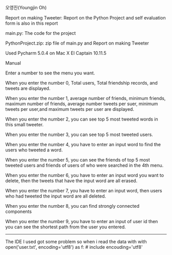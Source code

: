 오영진(Youngjin Oh)

Report on making Tweeter: Report on the Python Project and self evaluation form is also in this report

main.py: The code for the project

PythonProject.zip: zip file of main.py and Report on making Tweeter 

Used Pycharm 5.0.4 on Mac X El Captain 10.11.5

Manual

Enter a number to see the menu you want.

  When you enter the number 0, Total users, Total friendship records, and tweets are displayed.
  
  When you enter the number 1, average number of friends, minimum friends, maximum number of friends, 
  average number tweets per suer, minimum tweets per user,and maximum tweets per user are displayed.

  When you enter the number 2, you can see top 5 most tweeted words in this small tweeter.
  
  When you enter the number 3, you can see top 5 most tweeted users.
  
  When you enter the number 4, you have to enter an input word to find the users who tweeted a word.
  
  When you enter the number 5, you can see the friends of top 5 most tweeted users and friends of users of who were searched in the 4th menu.
  
  When you enter the number 6, you have to enter an input word you want to delete, then the tweets that have the input word are all erased.
  
  When you enter the number 7, you have to enter an input word, then users who had tweeted the input word are all deleted.
  
  When you enter the number 8, you can find strongly connected components
  
  When you enter the number 9, you have to enter an input of user id then you can see the shortest path from the user you entered.
  
  -------------
  The IDE I used got some problem so when i read the data with
   with open('user.txt', encoding='utf8') as f: # include encouding='utf8'
